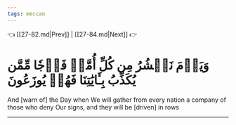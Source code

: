 ```yaml
---
tags: meccan
---
```


👈 [[27-82.md|Prev]] | [[27-84.md|Next]] 👉

# وَيَوۡمَ نَحۡشُرُ مِن كُلِّ أُمَّةٖ فَوۡجٗا مِّمَّن يُكَذِّبُ بِـَٔايَٰتِنَا فَهُمۡ يُوزَعُونَ

And [warn of] the Day when We will gather from every nation a company of those who deny Our signs, and they will be [driven] in rows

---

